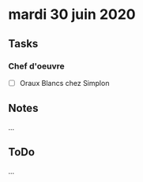 # mardi 30 juin 2020

## Tasks

### Chef d'oeuvre

- [ ] Oraux Blancs chez Simplon

## Notes

...

## ToDo

...
